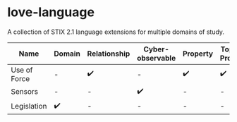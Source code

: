 # love-language

A collection of STIX 2.1 language extensions for multiple domains of study.


| Name | Domain | Relationship | Cyber-observable | Property | Toplevel Property |
| --- | --- | --- | --- | --- | --- |
Use of Force | - | :heavy_check_mark: | - | :heavy_check_mark: | :heavy_check_mark: |
Sensors | - | - | :heavy_check_mark: | - | - |
Legislation | :heavy_check_mark: | - | - | - | - |
